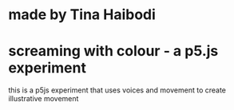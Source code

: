 
# made by Tina Haibodi


# screaming with colour - a p5.js experiment

this is a p5js experiment that uses voices and movement to create illustrative movement

